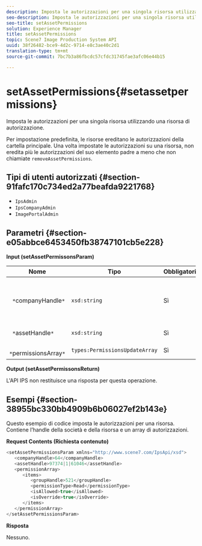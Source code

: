 ```yaml
---
description: Imposta le autorizzazioni per una singola risorsa utilizzando una risorsa di autorizzazione.
seo-description: Imposta le autorizzazioni per una singola risorsa utilizzando una risorsa di autorizzazione.
seo-title: setAssetPermissions
solution: Experience Manager
title: setAssetPermissions
topic: Scene7 Image Production System API
uuid: 38f26482-bce9-4d2c-9714-e8c3ae40c2d1
translation-type: tm+mt
source-git-commit: 7bc7b3a86fbcdc57cfdc31745fae3afc06e44b15

---
```



# setAssetPermissions{#setassetpermissions}

Imposta le autorizzazioni per una singola risorsa utilizzando una risorsa di autorizzazione.

Per impostazione predefinita, le risorse ereditano le autorizzazioni della cartella principale. Una volta impostate le autorizzazioni su una risorsa, non eredita più le autorizzazioni del suo elemento padre a meno che non chiamiate `removeAssetPermissions`.

## Tipi di utenti autorizzati {#section-91fafc170c734ed2a77beafda9221768}

* `IpsAdmin`
* `IpsCompanyAdmin`
* `ImagePortalAdmin`

## Parametri {#section-e05abbce6453450fb38747101cb5e228}

**Input (setAssetPermissonsParam)**

| Nome | Tipo | Obbligatorio | Descrizione |
|---|---|---|---|
| ` *`companyHandle`*` | `xsd:string` | Sì | L’handle della società che contiene la cartella con cui desiderate lavorare. |
| ` *`assetHandle`*` | `xsd:string` | Sì | handle della cartella. |
| ` *`permissionsArray`*` | `types:PermissionsUpdateArray` | Sì | Matrice delle autorizzazioni. |

**Output (setAssetPermissonsReturn)**

L&#39;API IPS non restituisce una risposta per questa operazione.

## Esempi {#section-38955bc330bb4909b6b06027ef2b143e}

Questo esempio di codice imposta le autorizzazioni per una risorsa. Contiene l’handle della società e della risorsa e un array di autorizzazioni.

**Request Contents (Richiesta contenuto)**

```java
<setAssetPermissionsParam xmlns="http://www.scene7.com/IpsApi/xsd">
   <companyHandle>64</companyHandle>
   <assetHandle>97374|1|61046</assetHandle>
   <permissionArray>
      <items>
         <groupHandle>521</groupHandle>
         <permissionType>Read</permissionType>
         <isAllowed>true</isAllowed>
         <isOverride>true</isOverride>
      </items>
   </permissionArray>
</setAssetPermissionsParam>
```

**Risposta**

Nessuno.
